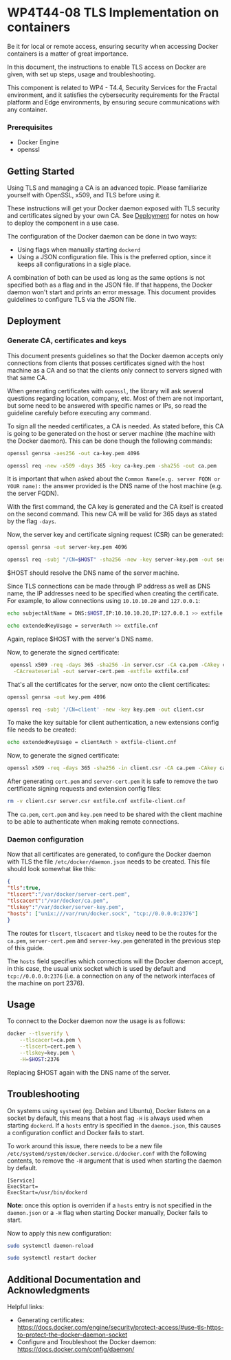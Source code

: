 # WP4T44-08 TLS Implementation on containers

Be it for local or remote access, ensuring security when accessing Docker containers is a matter of great importance.

In this document, the instructions to enable TLS access on Docker are given, with set up steps, usage and troubleshooting.

This component is related to WP4 - T4.4, Security Services for the Fractal environment, and it satisfies the cybersecurity requirements for the Fractal platform and Edge environments, by ensuring secure communications with any container.

### Prerequisites

* Docker Engine
* openssl

## Getting Started
Using TLS and managing a CA is an advanced topic. Please familiarize yourself with OpenSSL, x509, and TLS before using it.

These instructions will get your Docker daemon exposed with TLS security and certificates signed by your own CA. See [Deployment](#deployment) for notes on how to deploy the component in a use case.

The configuration of the Docker daemon can be done in two ways:
* Using flags when manually starting `dockerd`
* Using a JSON configuration file. This is the preferred option, since it keeps all configurations in a sigle place.

A combination of both can be used as long as the same options is not specified both as a flag and in the JSON file. If that happens, the Docker daemon won't start and prints an error message.
This document provides guidelines to configure TLS via the JSON file.

## Deployment

### Generate CA, certificates and keys

This document presents guidelines so that the Docker daemon accepts only connections from clients that posses certificates signed with the host machine as a CA and so that the clients only connect to servers signed with that same CA.

When generating certificates with `openssl`, the library will ask several questions regarding location, company, etc. Most of them are not important, but some need to be answered with specific names or IPs, so read the guideline carefuly before executing any command.

To sign all the needed certificates, a CA is needed. As stated before, this CA is going to be generated on the host or server machine (the machine with the Docker daemon). This can be done though the following commands:

```bash
openssl genrsa -aes256 -out ca-key.pem 4096

openssl req -new -x509 -days 365 -key ca-key.pem -sha256 -out ca.pem
```

It is important that when asked about the `Common Name(e.g. server FQDN or YOUR name):` the answer provided is the DNS name of the host machine (e.g. the server FQDN).

With the first command, the CA key is generated and the CA itself is created on the second command. This new CA will be valid for 365 days as stated by the flag `-days`. 

Now, the server key and certificate signing request (CSR) can be generated:

```bash
openssl genrsa -out server-key.pem 4096

openssl req -subj "/CN=$HOST" -sha256 -new -key server-key.pem -out server.csr
```

$HOST should resolve the DNS name of the server machine.

Since TLS connections can be made through IP address as well as DNS name, the IP addresses need to be specified when creating the certificate. For example, to allow connections using `10.10.10.20` and `127.0.0.1`:

```bash
echo subjectAltName = DNS:$HOST,IP:10.10.10.20,IP:127.0.0.1 >> extfile.cnf

echo extendedKeyUsage = serverAuth >> extfile.cnf
```

Again, replace $HOST with the server's DNS name.

Now, to generate the signed certificate:

```bash
 openssl x509 -req -days 365 -sha256 -in server.csr -CA ca.pem -CAkey ca-key.pem \
  -CAcreateserial -out server-cert.pem -extfile extfile.cnf
```

That's all the certificates for the server, now onto the client certificates:

```bash
openssl genrsa -out key.pem 4096

openssl req -subj '/CN=client' -new -key key.pem -out client.csr
```

To make the key suitable for client authentication, a new extensions config file needs to be created:

```bash
echo extendedKeyUsage = clientAuth > extfile-client.cnf
```

Now, to generate the signed certificate:

```bash
openssl x509 -req -days 365 -sha256 -in client.csr -CA ca.pem -CAkey ca-key.pem -CAcreateserial -out cert.pem -extfile extfile-client.cnf
```

After generating `cert.pem` and `server-cert.pem` it is safe to remove the two certificate signing requests and extension config files:

```bash
rm -v client.csr server.csr extfile.cnf extfile-client.cnf
```

The `ca.pem`, `cert.pem` and `key.pem` need to be shared with the client machine to be able to authenticate when making remote connections.

### Daemon configuration

Now that all certificates are generated, to configure the Docker daemon with TLS the file `/etc/docker/daemon.json` needs to be created. This file should look somewhat like this:

```json
{
"tls":true,
"tlscert":"/var/docker/server-cert.pem",
"tlscacert":"/var/docker/ca.pem",
"tlskey":"/var/docker/server-key.pem",
"hosts": ["unix:///var/run/docker.sock", "tcp://0.0.0.0:2376"]
}
```

The routes for `tlscert`, `tlscacert` and `tlskey` need to be the routes for the `ca.pem`, `server-cert.pem` and `server-key.pem` generated in the previous step of this guide.

The `hosts` field specifies which connections will the Docker daemon accept, in this case, the usual unix socket which is used by default and `tcp://0.0.0.0:2376` (i.e. a connection on any of the network interfaces of the machine on port 2376).

## Usage

To connect to the Docker daemon now the usage is as follows:

```bash
docker --tlsverify \
    --tlscacert=ca.pem \
    --tlscert=cert.pem \
    --tlskey=key.pem \
    -H=$HOST:2376

```

Replacing $HOST again with the DNS name of the server.

## Troubleshooting

On systems using `systemd` (eg. Debian and Ubuntu), Docker listens on a socket by default, this means that a host flag `-H` is always used when starting `dockerd`. If a `hosts` entry is specified in the `daemon.json`, this causes a configuration conflict and Docker fails to start.

To work around this issue, there needs to be a new file `/etc/systemd/system/docker.service.d/docker.conf` with the following contents, to remove the `-H` argument that is used when starting the daemon by default.

```
[Service]
ExecStart=
ExecStart=/usr/bin/dockerd
```

**Note**: once this option is overriden if a `hosts` entry is not specified in the `daemon.json` or a `-H` flag when starting Docker manually, Docker fails to start.

Now to apply this new configuration:

```bash
sudo systemctl daemon-reload

sudo systemctl restart docker
```

## Additional Documentation and Acknowledgments

Helpful links:
* Generating certificates: https://docs.docker.com/engine/security/protect-access/#use-tls-https-to-protect-the-docker-daemon-socket
* Configure and Troubleshoot the Docker daemon: https://docs.docker.com/config/daemon/
